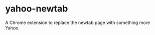 yahoo-newtab
============

A Chrome extension to replace the newtab page with something more Yahoo.
